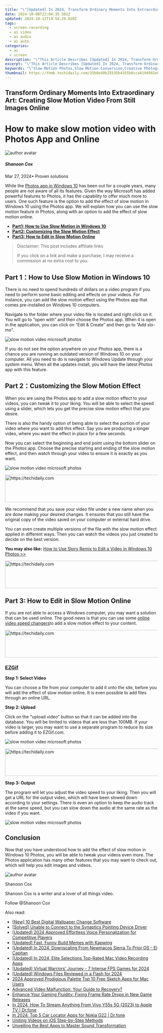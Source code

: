 ```yaml
---
title: "\"[Updated] In 2024, Transform Ordinary Moments Into Extraordinary Art  Creating Slow Motion Video From Still Images Online\""
date: 2024-10-08T22:04:35.501Z
updated: 2024-10-12T19:54:29.020Z
tags: 
  - screen-recording
  - ai video
  - ai audio
  - ai auto
categories: 
  - ai
  - screen
description: "\"This Article Describes [Updated] In 2024, Transform Ordinary Moments Into Extraordinary Art: Creating Slow Motion Video From Still Images Online\""
excerpt: "\"This Article Describes [Updated] In 2024, Transform Ordinary Moments Into Extraordinary Art: Creating Slow Motion Video From Still Images Online\""
keywords: "\"Slow-Motion Photos,Slow Motion Conversion,Creative Photography,Still Image Transformation,Artistic Slow Moves,Video Moments Enhancement,Online Slow Motion Creation\""
thumbnail: https://thmb.techidaily.com/25b0e40b25535b4355b8cca4194992e02cab9c78ac10458526a89f4c7d70d265.jpg
---
```


## Transform Ordinary Moments Into Extraordinary Art: Creating Slow Motion Video From Still Images Online

# How to make slow motion video with Photos App and Online

![author avatar](https://images.wondershare.com/filmora/article-images/shannon-cox.jpg)

##### Shanoon Cox

 Mar 27, 2024• Proven solutions

While the [Photos app in Windows 10](https://www.microsoft.com/en-us/p/microsoft-photos/9wzdncrfjbh4) has been out for a couple years, many people are not aware of all its features. Given the way Microsoft has added powerful features to Photos, it has the capability to offer much more to users. One such feature is the option to add the effect of slow motion in Windows 10 using the Photos app. We will explain how you can use the slow motion feature in Photos, along with an option to add the effect of slow motion online.

* [**Part1: How to Use Slow Motion in Windows 10**](#part1)
* [**Part2: Customizing the Slow Motion Effect**](#part2)
* [**Part3: How to Edit in Slow Motion Online**](#part3)

>  Disclaimer: This post includes affiliate links
>
>  If you click on a link and make a purchase, I may receive a commission at no extra cost to you.
>

## Part 1：How to Use Slow Motion in Windows 10

There is no need to spend hundreds of dollars on a video program if you need to perform some basic editing and effects on your videos. For instance, you can add the slow motion effect using the Photos app that comes pre-installed on Windows 10 computers.

Navigate to the folder where your video file is located and right click on it. You will go to “open with” and then choose the Photos app. When it is open in the application, you can click on “Edit & Create” and then go to “Add slo-mo”.

![slow motion video microsoft photos](https://images.wondershare.com/filmora/article-images/slow-motion-photos-app.jpg)

If you do not see the option anywhere on your Photos app, there is a chance you are running an outdated version of Windows 10 on your computer. All you need to do is navigate to Windows Update through your system menu. When all the updates install, you will have the latest Photos app with this feature.

## Part 2：Customizing the Slow Motion Effect

When you are using the Photos app to add a slow motion effect to your videos, you can tweak it to your liking. You will be able to select the speed using a slider, which lets you get the precise slow motion effect that you desire.

There is also the handy option of being able to select the portion of your video where you want to add this effect. Say you are producing a longer video, where you want the effect in place for a few seconds.

Now you can select the beginning and end point using the bottom slider on the Photos app. Choose the precise starting and ending of the slow motion effect, and then watch through your video to ensure it is exactly as you want.

![slow motion video microsoft photos](https://images.wondershare.com/filmora/article-images/make-slow-motion-microsoft-photos.jpg)

<!-- affiliate ads begin -->
<a href="https://laganoo.pxf.io/c/5597632/1657400/16446" target="_top" id="1657400">
  <img src="//a.impactradius-go.com/display-ad/16446-1657400" border="0" alt="https://techidaily.com" width="728" height="90"/>
</a>
<img height="0" width="0" src="https://laganoo.pxf.io/i/5597632/1657400/16446" style="position:absolute;visibility:hidden;" border="0" />
<!-- affiliate ads end -->

We recommend that you save your video file under a new name when you are done making your desired changes. It ensures that you still have the original copy of the video saved on your computer or external hard drive.

You can even create multiple versions of the file with the slow motion effect applied in different ways. Then you can watch the videos you just created to decide on the best version.

**You may also like:** [How to Use Story Remix to Edit a Video in Windows 10 Photos >>](https://tools.techidaily.com/wondershare/filmora/download/)

<!-- affiliate ads begin -->
<a href="https://appsumo.8odi.net/c/5597632/2049383/7443" target="_top" id="2049383">
  <img src="//a.impactradius-go.com/display-ad/7443-2049383" border="0" alt="https://techidaily.com" width="728" height="90"/>
</a>
<img height="0" width="0" src="https://appsumo.8odi.net/i/5597632/2049383/7443" style="position:absolute;visibility:hidden;" border="0" />
<!-- affiliate ads end -->

## Part 3: How to Edit in Slow Motion Online

If you are not able to access a Windows computer, you may want a solution that can be used online. The good news is that you can use some [online video speed changers](https://tools.techidaily.com/wondershare/filmora/download/)to add a slow motion effect to your content.

<!-- affiliate ads begin -->
<a href="https://appsumo.8odi.net/c/5597632/2129741/7443" target="_top" id="2129741">
  <img src="//a.impactradius-go.com/display-ad/7443-2129741" border="0" alt="https://techidaily.com" width="728" height="90"/>
</a>
<img height="0" width="0" src="https://appsumo.8odi.net/i/5597632/2129741/7443" style="position:absolute;visibility:hidden;" border="0" />
<!-- affiliate ads end -->

### [EZGif](https://ezgif.com/video-speed)

**Step 1: Select Video**

You can choose a file from your computer to add it onto the site, before you will add the effect of slow motion online. It is even possible to add files through an online URL.

**Step 2: Upload**

Click on the “upload video” button so that it can be added into the database. You will be limited to videos that are less than 100MB. If your video is larger, you may want to use a separate program to reduce its size before adding it to EZGif.com.

![slow motion video microsoft photos](https://images.wondershare.com/filmora/article-images/ezgif-change-videos-speed-import.JPG)

<!-- affiliate ads begin -->
<a href="https://aligracehair.sjv.io/c/5597632/2135361/19272" target="_top" id="2135361">
  <img src="//a.impactradius-go.com/display-ad/19272-2135361" border="0" alt="https://techidaily.com" width="728" height="90"/>
</a>
<img height="0" width="0" src="https://aligracehair.sjv.io/i/5597632/2135361/19272" style="position:absolute;visibility:hidden;" border="0" />
<!-- affiliate ads end -->

**Step 3: Output**

The program will let you adjust the video speed to your liking. Then you will get a URL for the output video, which will have been slowed down according to your settings. There is even an option to keep the audio track at the same speed, but you can slow down the audio at the same rate as the video if you want.

![slow motion video microsoft photos](https://images.wondershare.com/filmora/article-images/change-video-speed-ezgif-edit.jpg)

## Conclusion

Now that you have understood how to add the effect of slow motion in Windows 10 Photos, you will be able to tweak your videos even more. The Photos application has many other features that you may want to check out, which will help you edit images and videos.

![author avatar](https://images.wondershare.com/filmora/article-images/shannon-cox.jpg)

Shanoon Cox

Shanoon Cox is a writer and a lover of all things video.

Follow @Shanoon Cox


<ins class="adsbygoogle"
     style="display:block"
     data-ad-format="autorelaxed"
     data-ad-client="ca-pub-7571918770474297"
     data-ad-slot="1223367746"></ins>



<ins class="adsbygoogle"
     style="display:block"
     data-ad-client="ca-pub-7571918770474297"
     data-ad-slot="8358498916"
     data-ad-format="auto"
     data-full-width-responsive="true"></ins>


<span class="atpl-alsoreadstyle">Also read:</span>
<div><ul>
<li><a href="https://article-knowledge.techidaily.com/new-10-best-digital-wallpaper-change-software/"><u>[New] 10 Best Digital Wallpaper Change Software</u></a></li>
<li><a href="https://driver-error.techidaily.com/solved-unable-to-connect-to-the-synaptics-pointing-device-driver/"><u>[Solved] Unable to Connect to the Synaptics Pointing Device Driver</u></a></li>
<li><a href="https://article-knowledge.techidaily.com/updated-2024-approved-effortless-voice-personalization-for-competitive-players/"><u>[Updated] 2024 Approved Effortless Voice Personalization for Competitive Players</u></a></li>
<li><a href="https://fox-direct.techidaily.com/updated-fast-funny-build-memes-with-kapwing/"><u>[Updated] Fast, Funny Build Memes with Kapwing</u></a></li>
<li><a href="https://article-knowledge.techidaily.com/updated-in-2024-downscaling-from-newmacos-sierra-to-prior-os-el-capitan/"><u>[Updated] In 2024, Downscaling From Newmacos Sierra To Prior OS - El Capitan</u></a></li>
<li><a href="https://video-capture.techidaily.com/updated-in-2024-elite-selections-top-rated-mac-video-recording-apps/"><u>[Updated] In 2024, Elite Selections Top-Rated Mac Video Recording Apps</u></a></li>
<li><a href="https://digital-screen-recording.techidaily.com/updated-virtual-warriors-journey-7-intense-fps-games-for-2024/"><u>[Updated] Virtual Warriors’ Journey - 7 Intense FPS Games for 2024</u></a></li>
<li><a href="https://article-knowledge.techidaily.com/updated-windows-files-reviewed-in-a-flash-for-2024/"><u>[Updated] Windows Files Reviewed in a Flash for 2024</u></a></li>
<li><a href="https://article-knowledge.techidaily.com/2024-approved-prodigious-palette-top-10-free-sketch-apps-for-mac-users/"><u>2024 Approved Prodigious Palette Top 10 Free Sketch Apps for Mac Users</u></a></li>
<li><a href="https://data-wizards.techidaily.com/advanced-video-malfunction-your-guide-to-recovery/"><u>Advanced Video Malfunction: Your Guide to Recovery?</u></a></li>
<li><a href="https://win-blog.techidaily.com/enhance-your-gaming-fluidity-fixing-frame-rate-drops-in-new-game-releases/"><u>Enhance Your Gaming Fluidity: Fixing Frame Rate Drops in New Game Releases</u></a></li>
<li><a href="https://screen-mirror.techidaily.com/in-2024-how-to-stream-anything-from-vivo-y55s-5g-2023-to-apple-tv-drfone-by-drfone-android/"><u>In 2024, How To Stream Anything From Vivo Y55s 5G (2023) to Apple TV | Dr.fone</u></a></li>
<li><a href="https://android-location-track.techidaily.com/in-2024-top-5-car-locator-apps-for-nokia-g22-drfone-by-drfone-virtual-android/"><u>In 2024, Top 5 Car Locator Apps for Nokia G22 | Dr.fone</u></a></li>
<li><a href="https://article-knowledge.techidaily.com/uniting-videos-on-ios-step-by-step-methods/"><u>Uniting Videos on iOS Step-by-Step Methods</u></a></li>
<li><a href="https://extra-information.techidaily.com/unveiling-the-best-apps-to-master-sound-transformation/"><u>Unveiling the Best Apps to Master Sound Transformation</u></a></li>
</ul></div>

